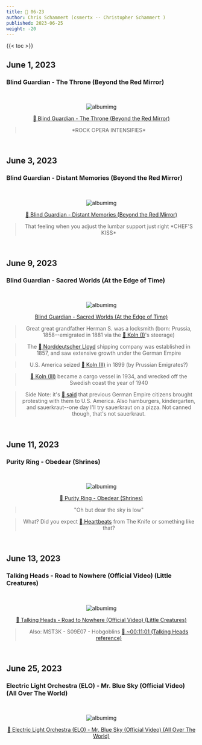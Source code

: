```yaml
---
title: 🎸 06-23
author: Chris Schammert (csmertx -- Christopher Schammert )
published: 2023-06-25
weight: -20
---
```


<!--more-->

{{< toc >}}

## June 1, 2023
### Blind Guardian - The Throne (Beyond the Red Mirror)

<br />
<div style="text-align: center;">

![albumimg](/Blog/music/images/blind_guardian_beyond_the_red_mirror.jpg "Blind Guardian - Beyond the Red Mirror - Album Cover")
<br />

[🔗 Blind Guardian - The Throne (Beyond the Red Mirror)](https://www.youtube.com/watch?v=4uK5J0zTErQ)
> \*ROCK OPERA INTENSIFIES\*
</div>
<br />

## June 3, 2023
### Blind Guardian - Distant Memories (Beyond the Red Mirror)

<br />
<div style="text-align: center;">

![albumimg](/Blog/music/images/blind_guardian_beyond_the_red_mirror.jpg "Blind Guardian - Beyond the Red Mirror - Album Cover")
<br />

[🔗 Blind Guardian - Distant Memories (Beyond the Red Mirror)](https://www.youtube.com/watch?v=ZzgXdbF2O3Y)
> That feeling when you adjust the lumbar support just right \*CHEF'S KISS\*
</div>
<br />

## June 9, 2023
### Blind Guardian - Sacred Worlds (At the Edge of Time)

<br />
<div style="text-align: center;">

![albumimg](/Blog/music/images/at_the_edge_of_time.jpg "Blind Guardian - At the Edge of Time - Album Cover")
<br />

[Blind Guardian - Sacred Worlds (At the Edge of Time)](https://www.youtube.com/watch?v=e6Y2qGK--NI)

> Great great grandfather Herman S. was a locksmith (born: Prussia, 1858--emigrated in 1881 via the [🔗 Koln (I)](https://en.wikipedia.org/wiki/Norddeutscher_Lloyd)'s steerage)

> The [🔗 Norddeutscher Lloyd](https://en.wikipedia.org/wiki/Norddeutscher_Lloyd) shipping company was established in 1857, and saw extensive growth under the German Empire

> U.S. America seized [🔗 Koln (II)](https://en.wikipedia.org/wiki/Norddeutscher_Lloyd) in 1899 (by Prussian Emigrates?)

> [🔗 Koln (III)](https://en.wikipedia.org/wiki/Norddeutscher_Lloyd) became a cargo vessel in 1934, and wrecked off the Swedish coast the year of 1940

> Side Note: it's [🔗 said](https://www.familysearch.org/rootstech/session/causes-and-circumstances-of-mass-migration-from-hamburg-and-bremen) that previous German Empire citizens brought protesting with them to U.S. America. Also hamburgers, kindergarten, and sauerkraut--one day I'll try sauerkraut on a pizza. Not canned though, that's not sauerkraut.

</div>
<br />

## June 11, 2023
### Purity Ring - Obedear (Shrines)

<br />
<div style="text-align: center;">

![albumimg](/Blog/music/images/purity_ring_shrines.jpg "Purity Ring - Shrines - Album Cover")
<br />

[🔗 Purity Ring - Obedear (Shrines)](https://www.youtube.com/watch?v=ETbGpGJNVLM)

> "Oh but dear the sky is low"

> What? Did you expect [🔗 Heartbeats](https://www.youtube.com/watch?v=pPD8Ja64mRU "Skateboarding warning *chuckles*") from The Knife or something like that?
</div>
<br />

## June 13, 2023
### Talking Heads - Road to Nowhere (Official Video) (Little Creatures)

<br />
<div style="text-align: center;">

![albumimg](/Blog/music/images/talking_heads_little_creatures.jpg "Talking Heads - Little Creatures - Album Cover")
<br />

[🔗 Talking Heads - Road to Nowhere (Official Video) (Little Creatures)](https://www.youtube.com/watch?v=LQiOA7euaYA "YouTube | Talking Heads - Road to Nowhere (Official Video) (Little Creatures)")
> Also: MST3K - S09E07 - Hobgoblins [🔗 ~00:11:01 (Talking Heads reference)](https://youtu.be/Mn36h2r4efo?t=661 "YouTube | Mystery Science Theater 3000 - S09E07 - Hobgoblins @ ~11 minutes")

</div>
<br />

## June 25, 2023
### Electric Light Orchestra (ELO) - Mr. Blue Sky (Official Video) (All Over The World)

<br />
<div style="text-align: center;">

![albumimg](/Blog/music/images/electric_light_orchestra_all_over_the_world.jpg "Electric Light Orchestra (ELO) - All Over The World - Album Cover")
<br />

[🔗 Electric Light Orchestra (ELO) - Mr. Blue Sky (Official Video) (All Over The World)](https://www.youtube.com/watch?v=aQUlA8Hcv4s "YouTube | Electric Light Orchestra (ELO) - Mr. Blue Sky (Official Video) (All Over The World)")

</div>
<br />